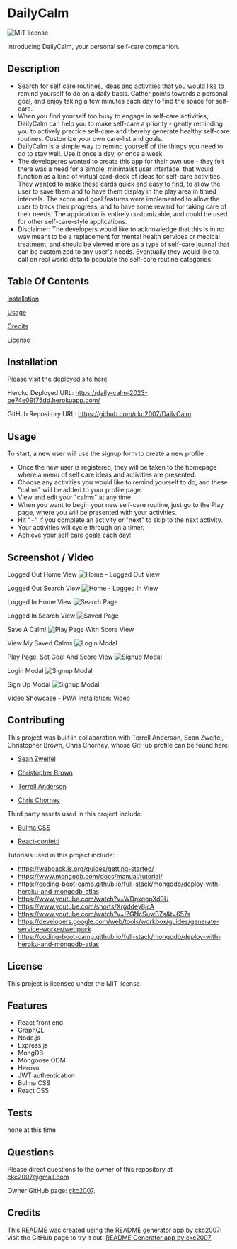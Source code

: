 # DailyCalm

![MIT license](https://img.shields.io/badge/license-MIT-blue.svg)

Introducing DailyCalm, your personal self-care companion.

## Description

- Search for self care routines, ideas and activities that you would like to remind yourself to do on a daily basis. Gather points towards a personal goal, and enjoy taking a few minutes each day to find the space for self-care.
- When you find yourself too busy to engage in self-care activities, DailyCalm can help you to make self-care a priority - gently reminding you to actively practice self-care and thereby generate healthy self-care routines. Customize your own care-list and goals.
- DailyCalm is a simple way to remind yourself of the things you need to do to stay well. Use it once a day, or once a week.
- The developeres wanted to create this app for their own use - they felt there was a need for a simple, minimalist user interface, that would function as a kind of virtual card-deck of ideas for self-care activities. They wanted to make these cards quick and easy to find, to allow the user to save them and to have them display in the play area in timed intervals. The score and goal features were implemented to allow the user to track their progress, and to have some reward for taking care of their needs. The application is entirely customizable, and could be used for other self-care-style applications.
- Disclaimer: The developers would like to acknowledge that this is in no way meant to be a replacement for mental health services or medical treatment, and should be viewed more as a type of self-care journal that can be customized to any user's needs. Eventually they would like to call on real world data to populate the self-care routine categories.

## Table Of Contents

[Installation](#installation)

[Usage](#usage)

[Credits](#credits)

[License](#license)

## Installation

Please visit the deployed site [here](https://daily-calm-2023-be74e09f75dd.herokuapp.com/)

Heroku Deployed URL: https://daily-calm-2023-be74e09f75dd.herokuapp.com/

GitHub Repository URL: https://github.com/ckc2007/DailyCalm

## Usage

To start, a new user will use the signup form to create a new profile .

- Once the new user is registered, they will be taken to the homepage where a menu of self care ideas and activities are presented.
- Choose any activities you would like to remind yourself to do, and these "calms" will be added to your profile page.
- View and edit your "calms" at any time.
- When you want to begin your new self-care routine, just go to the Play page, where you will be presented with your activities.
- Hit "+" if you complete an activity or "next" to skip to the next activity.
- Your activities will cycle through on a timer.
- Achieve your self care goals each day!

## Screenshot / Video

Logged Out Home View
![Home - Logged Out View](./assets/images/Screen%20Shot%202023-08-06%20at%2011.54.02%20PM.png)

Logged Out Search View
![Home - Logged In View](./assets/images/Screen%20Shot%202023-08-06%20at%2011.54.12%20PM.png)

Logged In Home View
![Search Page](./assets/images/Screen%20Shot%202023-08-06%20at%2011.54.35%20PM.png)

Logged In Search View
![Saved Page](./assets/images/Screen%20Shot%202023-08-06%20at%2011.54.47%20PM.png)

Save A Calm!
![Play Page With Score View](./assets/images/Screen%20Shot%202023-08-06%20at%2011.55.00%20PM.png)

View My Saved Calms
![Login Modal](./assets/images/Screen%20Shot%202023-08-06%20at%2011.55.09%20PM.png)

Play Page: Set Goal And Score View
![Signup Modal](./assets/images/Screen%20Shot%202023-08-06%20at%204.55.30%20PM.png)

Login Modal
![Signup Modal](./assets/images/Screen%20Shot%202023-08-06%20at%2011.54.20%20PM.png)

Sign Up Modal
![Signup Modal](./assets/images/Screen%20Shot%202023-08-06%20at%2011.54.25%20PM.png)

Video Showcase - PWA Installation:
[Video](https://watch.screencastify.com/v/wTFSgO6lq53WJarsxJ69)

## Contributing

This project was built in collaboration with Terrell Anderson, Sean Zweifel, Christopher Brown, Chris Chorney,
whose GitHub profile can be found here:

- [Sean Zweifel](https://github.com/spzweifel)

- [Christopher Brown](https://github.com/blaxlrose)

- [Terrell Anderson](https://github.com/Tanderson757)

- [Chris Chorney](https://github.com/ckc2007)

Third party assets used in this project include:

- [Bulma CSS](https://bulma.io/)

- [React-confetti](https://www.npmjs.com/package/react-confetti)

Tutorials used in this project include:

- https://webpack.js.org/guides/getting-started/
- https://www.mongodb.com/docs/manual/tutorial/
- https://coding-boot-camp.github.io/full-stack/mongodb/deploy-with-heroku-and-mongodb-atlas
- https://www.youtube.com/watch?v=WDpxqopXd9U
- https://www.youtube.com/shorts/Xrgddey8jcA
- https://www.youtube.com/watch?v=IZGNcSuwBZs&t=657s
- https://developers.google.com/web/tools/workbox/guides/generate-service-worker/webpack
- https://coding-boot-camp.github.io/full-stack/mongodb/deploy-with-heroku-and-mongodb-atlas

## License

This project is licensed under the MIT license.

## Features

- React front end
- GraphQL
- Node.js
- Express.js
- MongDB
- Mongoose ODM
- Heroku
- JWT authentication
- Bulma CSS
- React CSS

## Tests

none at this time

## Questions

Please direct questions to the owner of this repository at ckc2007@gmail.com

Owner GitHub page:
[ckc2007](https://github.com/ckc2007).

## Credits

This README was created using the README generator app by ckc2007!
visit the GitHub page to try it out:
[README Generator app by ckc2007](https://github.com/ckc2007/README-Generator)
